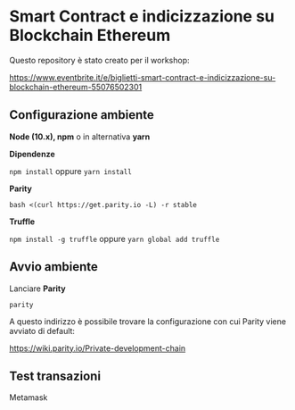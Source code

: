 # Smart Contract e indicizzazione su Blockchain Ethereum

Questo repository è stato creato per il workshop:

https://www.eventbrite.it/e/biglietti-smart-contract-e-indicizzazione-su-blockchain-ethereum-55076502301

## Configurazione ambiente

**Node (10.x), npm** o in alternativa **yarn**

**Dipendenze**

`npm install` oppure `yarn install`


**Parity**

`bash <(curl https://get.parity.io -L) -r stable`

**Truffle**

`npm install -g truffle` oppure `yarn global add truffle`


## Avvio ambiente

Lanciare **Parity**

`parity`

A questo indirizzo è possibile trovare la configurazione con cui Parity viene avviato di default:

https://wiki.parity.io/Private-development-chain

## Test transazioni

Metamask
